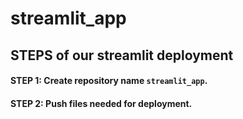 # streamlit_app

## STEPS of our streamlit deployment

#### STEP 1: Create repository name `streamlit_app`.
#### STEP 2: Push files needed for deployment.
